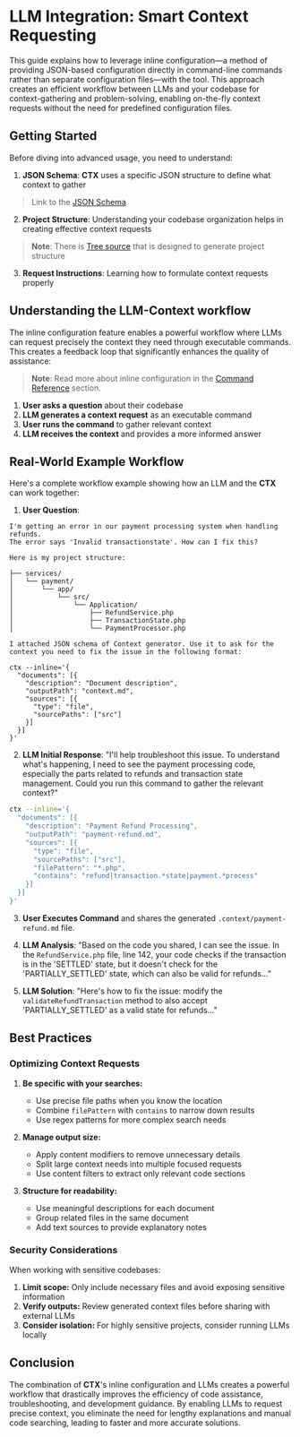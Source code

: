 # LLM Integration: Smart Context Requesting

This guide explains how to leverage inline configuration—a method of providing JSON-based configuration directly in
command-line commands rather than separate configuration files—with the tool. This approach creates an
efficient workflow between LLMs and your codebase for context-gathering and problem-solving, enabling on-the-fly context
requests without the need for predefined configuration files.

## Getting Started

Before diving into advanced usage, you need to understand:

1. **JSON Schema**: **CTX** uses a specific JSON structure to define what context to gather

> Link to the [JSON Schema](https://raw.githubusercontent.com/context-hub/generator/refs/heads/main/json-schema.json)

2. **Project Structure**: Understanding your codebase organization helps in creating effective context requests

> **Note**: There is [Tree source](/sources/tree-source) that is designed to generate project structure

3. **Request Instructions**: Learning how to formulate context requests properly

## Understanding the LLM-Context workflow

The inline configuration feature enables a powerful workflow where LLMs can request precisely the context they need
through executable commands. This creates a feedback loop that significantly enhances the quality of assistance:

> **Note**: Read more about inline configuration in
> the [Command Reference](/getting-started/command-reference#inline-configuration) section.

1. **User asks a question** about their codebase
2. **LLM generates a context request** as an executable command
3. **User runs the command** to gather relevant context
4. **LLM receives the context** and provides a more informed answer

## Real-World Example Workflow

Here's a complete workflow example showing how an LLM and the **CTX** can work together:

1. **User Question**:

```
I'm getting an error in our payment processing system when handling refunds. 
The error says 'Invalid transactionstate'. How can I fix this?

Here is my project structure:

├── services/
│   └── payment/
│       └── app/
│           └── src/
│               └── Application/
│                   ├── RefundService.php
│                   ├── TransactionState.php
│                   └── PaymentProcessor.php

I attached JSON schema of Context generator. Use it to ask for the context you need to fix the issue in the following format:

ctx --inline='{
  "documents": [{
    "description": "Document description",
    "outputPath": "context.md",
    "sources": [{
      "type": "file",
      "sourcePaths": ["src"]
    }]
  }]
}'
```

2. **LLM Initial Response**:
   "I'll help troubleshoot this issue. To understand what's happening, I need to see the payment processing code,
   especially the parts related to refunds and transaction state management. Could you run this command to gather the
   relevant context?"

```bash
ctx --inline='{
  "documents": [{
    "description": "Payment Refund Processing",
    "outputPath": "payment-refund.md",
    "sources": [{
      "type": "file",
      "sourcePaths": ["src"],
      "filePattern": "*.php",
      "contains": "refund|transaction.*state|payment.*process"
    }]
  }]
}'
```

3. **User Executes Command** and shares the generated `.context/payment-refund.md` file.

4. **LLM Analysis**:
   "Based on the code you shared, I can see the issue. In the `RefundService.php` file, line 142, your code checks if
   the transaction is in the 'SETTLED' state, but it doesn't check for the 'PARTIALLY_SETTLED' state, which can also be
   valid for refunds..."

5. **LLM Solution**:
   "Here's how to fix the issue: modify the `validateRefundTransaction` method to also accept 'PARTIALLY_SETTLED' as a
   valid state for refunds..."

## Best Practices

### Optimizing Context Requests

1. **Be specific with your searches:**
    - Use precise file paths when you know the location
    - Combine `filePattern` with `contains` to narrow down results
    - Use regex patterns for more complex search needs

2. **Manage output size:**
    - Apply content modifiers to remove unnecessary details
    - Split large context needs into multiple focused requests
    - Use content filters to extract only relevant code sections

3. **Structure for readability:**
    - Use meaningful descriptions for each document
    - Group related files in the same document
    - Add text sources to provide explanatory notes

### Security Considerations

When working with sensitive codebases:

1. **Limit scope:** Only include necessary files and avoid exposing sensitive information
2. **Verify outputs:** Review generated context files before sharing with external LLMs
3. **Consider isolation:** For highly sensitive projects, consider running LLMs locally

## Conclusion

The combination of **CTX**'s inline configuration and LLMs creates a powerful workflow that drastically
improves the efficiency of code assistance, troubleshooting, and development guidance. By enabling LLMs to request
precise context, you eliminate the need for lengthy explanations and manual code searching, leading to faster and more
accurate solutions.